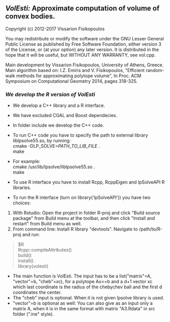 ## *VolEsti:* Approximate computation of volume of convex bodies.

Copyright (c) 2012-2017 Vissarion Fisikopoulos

You may redistribute or modify the software under the GNU Lesser General Public License as published by Free Software Foundation, either version 3 of the License, or (at your option) any later version. It is distributed in the hope that it will be useful, but WITHOUT ANY WARRANTY, see vol.cpp.

Main development by Vissarion Fisikopoulos, University of Athens, Greece.
Main algorithm based on: I.Z. Emiris and V. Fisikopoulos, "Efficient random-walk methods for approximating polytope volume", In Proc. ACM Symposium on Computational Geometry 2014, pages 318-325.

### *We develop the R version of VolEsti*  

* We develop a C++ library and a R interface.
* We have excluded CGAL and Boost dependecies.
* In folder include we develop the C++ code.
* To run C++ code you have to specify the path to external library liblpsolve55.so, by running:  
cmake -DLP_SOLVE=_PATH_TO_LIB_FILE_ .  
make
* For example:  
cmake /usr/lib/lpsolve/liblpsolve55.so .  
make  

* To use R interface you have to install Rcpp, RcppEigen and lpSolveAPI R libraries.
* To run the R interface (turn on library('lpSolveAPI')) you have two choices:  
1. With Rstudio: Open the project in folder R-proj and click "Build source package" from Build menu at the toolbar, and then click "Install and restart" from Build menu as well.  
2. From command line: Install R library "devtools". Navigate to /path/to/R-proj and run:  
>$R  
>Rcpp::compileAttributes()  
>build()  
>install()  
>library(volesti)  
* The main function is VolEsti. The input has to be a list("matrix"=A, "vector"=b, "cheb"=xc), for a polytope Ax<=b and a d+1 vector xc which last coordinate is the radius of the chebychev ball and the first d coordinates the center.
* The "cheb" input is optional. When it is not given lpsolve library is used.  
* "vector"=b is optional as well: You can also give as an input only a matrix A, when it is in the same format with matrix "A3.Rdata" in src folder (".ine" style).

